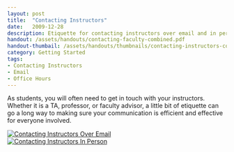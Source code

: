 ```yaml
---
layout: post
title:  "Contacting Instructors"
date:   2009-12-28
description: Etiquette for contacting instructors over email and in person!
handout: /assets/handouts/contacting-faculty-combined.pdf
handout-thumbail: /assets/handouts/thumbnails/contacting-instructors-combined-tn.png
category: Getting Started
tags:
- Contacting Instructors
- Email
- Office Hours
---
```


<p class="flow-text">As students, you will often need to get in touch with your instructors. Whether it is a TA, professor, or faculty advisor, a little bit of etiquette can go a long way to making sure your communication is efficient and effective for everyone involved.</p>

<div class="row">
           
<div class="col m12 l6 hoverable">
<a class="rightaction" href="{{ '/assets/handouts/contacting-faculty-combined.pdf' | prepend: site.baseurl }}" title="PDF Handout" aria-label="Handout">
<img class="responsive-img materialboxed" src="{{ '/assets/img/content/contacting_faculty_over_email.png' | prepend: site.baseurl }}" alt="Contacting Instructors Over Email" data-caption="Contacting Instructors Over Email"> 
</a>
</div>

<div class="col m12 l6 hoverable">
<a class="rightaction" href="{{ '/assets/handouts/contacting-faculty-combined.pdf' | prepend: site.baseurl }}" title="PDF Handout" aria-label="Handout">
<img class="responsive-img materialboxed" src="{{ '/assets/img/content/contacting-instructors-in-person.png' | prepend: site.baseurl }}" alt="Contacting Instructors In Person" data-caption="Contacting Instructors In Person"> 
</a>
</div>

</div>
